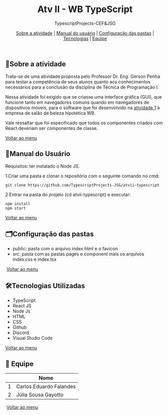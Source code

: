 <div align="center" id="menu">
    <h1>Atv II - WB TypeScript</h1>
    <p> TypescriptProjects-CEF&JSG </p>
    <p>
    <a href="#sobre">Sobre a atividade</a> | 
    <a href="#manual">Manual do usuário</a> |
    <a href="#pastas">Configuração das pastas</a> | 
  	<a href="#tecnologias">Tecnologias</a> |
    <a href="#equipe">Equipe</a>
</p>
</div>

<br>

<h2 id="sobre">📝Sobre a atividade</h2>

<p>Trata-se de uma atividade proposta pelo Professor Dr. Eng. Gerson Penha para testar a competência de seus alunos quanto aos conhecimentos necessários para a conclusão da disciplina de Técnica de Programação I. </p>

<p>Nessa atividade foi exigido que se criasse uma interface gráfica (GUI), que funcione tanto em navegadores comuns quando em navegadores de dispositivos móveis,  para o  software que foi desenvolvido na <a href="https://github.com/TypescriptProjects-JSG/atvi-typescript">atividade 1</a> à empresa de salão de beleza hipotética WB.
</p>

<p>Vale ressaltar que foi especificado que todos os componentes criados com React deveriam ser componentes de classe. </p>

<a href="#menu">Voltar ao menu </a>



<h2 id="manual"> 📜Manual do Usuário </h2>

Requisitos: ter instalado o Node JS.

1.Criar uma pasta e clonar o repositório com o seguinte comando no cmd: </li>

```
git clone https://github.com/TypescriptProjects-JSG/atvii-typescript
```

2.Entrar na pasta do projeto (cd atvii-typescript) e executar:

```
npm install
npm start
```

<a href="#menu">Voltar ao menu </a>



<h2 id="pastas"> 🗂Configuração das pastas</h2>

<ul>
    <li> public: pasta com o arquivo index.html e o favicon</li>
    <li> src: pasta com as pastas pages e component mais os arquivos index.css e index.tsx </li>
</ul>


 <a href="#menu">Voltar ao menu </a>



<h2 id="tecnologias">🛠Tecnologias Utilizadas</h2>

<ul> 
    <li> TypeScript</li>
    <li> React JS </li>
    <li> Node Js </li>
    <li> HTML </li>
    <li> CSS </li>
    <li> Github </li>
    <li> Discord </li>
    <li> Visual Studio Code</li>
</ul>

<a href="#menu">Voltar ao menu</a>



<h2 id="equipe">👥 Equipe</h2>

|      | Nome                    |
| ---- | ----------------------- |
| 1    | Carlos Eduardo Falandes |
| 2    | Júlia Sousa Gayotto     |

 <a href="#menu">Voltar ao menu </a>

